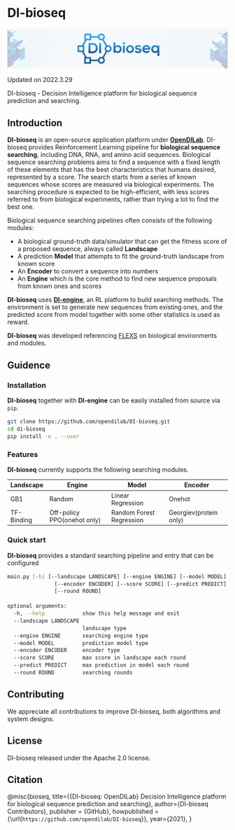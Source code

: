 # DI-bioseq

<img src="./docs/figs/di-bioseq_banner.png" alt="icon"/>

Updated on 2022.3.29

DI-bioseq - Decision Intelligence platform for biological sequence prediction and searching.

## Introduction

**DI-bioseq** is an open-source application platform under [**OpenDILab**](http://opendilab.org/). DI-bioseq provides Reinforcement Learning pipeline for **biological sequence searching**, including DNA, RNA, and amino acid sequences. Biological sequence searching problems aims to find a sequence with a fixed length of these elements that has the best characteristics that humans desired, represented by a score. The search starts from a series of known sequences whose scores are measured via biological experiments. The searching procedure is expected to be high-efficient, with less scores referred to from biological experiments, rather than trying a lot to find the best one.

Biological sequence searching pipelines often consists of the following modules:

- A biological ground-truth data/simulator that can get the fitness score of a proposed sequence, always called **Landscape**
- A prediction **Model** that attempts to fit the ground-truth landscape from known score
- An **Encoder** to convert a sequence into numbers
- An **Engine** which is the core method to find new sequence proposals from known ones and scores

**DI-bioseq** uses [**DI-engine**](https://github.com/opendilab/DI-engine), an RL platform to build searching methods. The environment is set to generate new sequences from existing ones, and the predicted score from model together with some other statistics is used as reward.

**DI-bioseq** was developed referencing [FLEXS](https://github.com/samsinai/FLEXS) on biological environments and modules.

## Guidence

### Installation

**DI-bioseq** together with **DI-engine** can be easily installed from source via `pip`.

```bash
git clone https://github.com/opendilab/DI-bioseq.git
cd di-bioseq
pip install -e . --user
```

### Features

**DI-bioseq** currently supports the following searching modules.

|  Landscape   | Engine  |  Model  |  Encoder  |  
|  ----  | ----  |  ----  |  ----  |
| GB1  |  Random |  Linear Regression  |   Onehot  |
| TF-Binding  |  Off-policy PPO(onehot only)  |    Random Forest Regression   |   Georgiev(protein only)   |

### Quick start

**DI-bioseq** provides a standard searching pipeline and entry that can be configured 

```bash
main.py [-h] [--landscape LANDSCAPE] [--engine ENGINE] [--model MODEL]
               [--encoder ENCODER] [--score SCORE] [--predict PREDICT]
               [--round ROUND]

optional arguments:
  -h, --help            show this help message and exit
  --landscape LANDSCAPE
                        landscape type
  --engine ENGINE       searching engine type
  --model MODEL         prediction model type
  --encoder ENCODER     encoder type
  --score SCORE         max score in landscape each round
  --predict PREDICT     max prediction in model each round
  --round ROUND         searching rounds
```

## Contributing

We appreciate all contributions to improve DI-bioseq, both algorithms and system designs.

## License

DI-bioseq released under the Apache 2.0 license.

## Citation

@misc{bioseq,
    title={{DI-bioseq: OpenDILab} Decision Intelligence platform for biological sequence prediction and searching},
    author={DI-bioseq Contributors},
    publisher = {GitHub},
    howpublished = {\url{`https://github.com/opendilab/DI-bioseq`}},
    year={2021},
}
